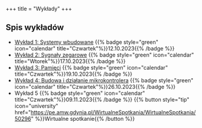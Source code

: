 +++
title = "Wykłady"
+++

## Spis wykładów

- [Wykład 1: Systemy wbudowane](https://slides.uc.vmario.org/lecture-01/)
    {{% badge style="green" icon="calendar" title="Czwartek"%}}12.10.2023{{% /badge %}}
- [Wykład 2: Sygnały zegarowe](https://slides.uc.vmario.org/lecture-02/)
    {{% badge style="green" icon="calendar" title="Wtorek"%}}17.10.2023{{% /badge %}}
- [Wykład 3: Pamięci](https://slides.uc.vmario.org/lecture-03/)
    {{% badge style="green" icon="calendar" title="Czwartek"%}}19.10.2023{{% /badge %}}
- [Wykład 4: Budowa i działanie mikrokontrolera](https://slides.uc.vmario.org/lecture-04/)
    {{% badge style="green" icon="calendar" title="Czwartek"%}}26.10.2023{{% /badge %}}
- Wykład 5
    {{% badge style="green" icon="calendar" title="Czwartek"%}}09.11.2023{{% /badge %}}
    {{% button style="tip" icon="university" href="https://pe.amw.gdynia.pl/WirtualneSpotkania/WirtualneSpotkania/50296" %}}Wirtualne spotkanie{{% /button %}}
